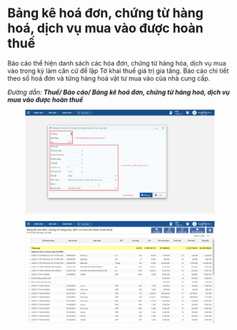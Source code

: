 # Bảng kê hoá đơn, chứng từ hàng hoá, dịch vụ mua vào được hoàn thuế

Báo cáo thể hiện danh sách các hóa đơn, chứng từ hàng hóa, dịch vụ mua vào trong kỳ làm căn cứ để lập Tờ khai thuế giá trị gia tăng. Báo cáo chi tiết theo số hoá đơn và từng hàng hoá vật tư mua vào của nhà cung cấp.

_Đường dẫn: **Thuế/ Báo cáo/ Bảng kê hoá đơn, chứng từ hàng hoá, dịch vụ mua vào được hoàn thuế**_

<figure><img src="../../.gitbook/assets/Bảng kê hoá đơn chứng từ hàng hoá dịch vụ mua vào được hoàn thuế.png" alt=""><figcaption></figcaption></figure>

<figure><img src="../../.gitbook/assets/image (169).png" alt=""><figcaption></figcaption></figure>
